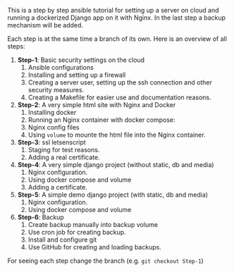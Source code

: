 This is a step by step ansible tutorial for setting up a server on cloud and running a dockerized Django app on it with Nginx. In the last step a backup mechanism will be added.

 
Each step is at the same time a branch of its own. Here is an overview of all steps:


1. **Step-1**: Basic security settings on the cloud
   1. Ansible configurations
   2. Installing and setting up a firewall
   3. Creating a server user, setting up the ssh connection and other security measures.
   4. Creating a Makefile for easier use and documentation reasons.
2. **Step-2**: A very simple html site with Nginx and Docker
   1. Installing docker
   2. Running an Nginx container with docker compose:
     1. Nginx config files
     2. Using `volume` to mounte the html file into the Nginx container. 
3. **Step-3**: ssl letsenscript 
   1. Staging for test reasons.
   2. Adding a real certificate.
4. **Step-4**: A very simple django project (without static, db and media)
   1. Nginx configuration.
   2. Using docker compose and volume
   3. Adding a certificate.
5. **Step-5**: A simple demo django project (with static, db and media)
   1. Nginx configuration.
   2. Using docker compose and volume
6. **Step-6**: Backup
   1. Create backup manually into backup volume
   2. Use cron job for creating backup.
   3. Install and configure git
   2. Use GitHub for creating and loading backups.
   
For seeing each step change the branch (e.g. `git checkout Step-1`)